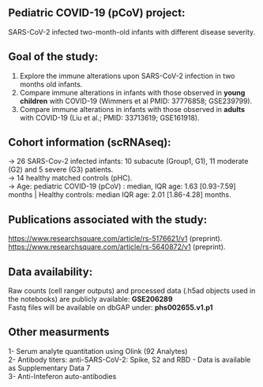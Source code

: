 
## Pediatric COVID-19 (pCoV) project: 
SARS-CoV-2 infected two-month-old infants with different disease severity.<br/>  

## Goal of the study: 
1. Explore the immune alterations upon SARS-CoV-2 infection in two months old infants. <br/>
2. Compare immune alterations in infants with those observed in **young children** with COVID-19 (Wimmers et al PMID: 37776858; GSE239799).<br/>
3. Compare immune alterations in infants with those observed in **adults** with COVID-19 (Liu et al.; PMID: 33713619; GSE161918). <br/>

## Cohort information (scRNAseq):
-> 26 SARS-Cov-2 infected infants: 10 subacute (Group1, G1), 11 moderate (G2) and 5 severe (G3) patients.<br/>
-> 14 healthy matched controls (pHC).<br/>
-> Age: pediatric COVID-19 (pCoV) : median, IQR age: 1.63 [0.93-7.59] months | Healthy controls:   median IQR age: 2.01 [1.86-4.28] months.<br/>


## Publications associated with the study: 
https://www.researchsquare.com/article/rs-5176621/v1 (preprint). <br/>
https://www.researchsquare.com/article/rs-5640872/v1 (preprint). <br/>

## Data availability: 

Raw counts (cell ranger outputs) and processed data (.h5ad objects used in the notebooks) are publicly available: **GSE206289** <br/>
Fastq files will be available on dbGAP under: **phs002655.v1.p1** <br/>

## Other measurments 

1- Serum analyte quantitation using Olink (92 Analytes) <br/>
2- Antibody titers:  anti-SARS-CoV-2: Spike, S2 and RBD - Data is available as Supplementary Data 7 <br/> 
3- Anti-Inteferon auto-antibodies <br/>

